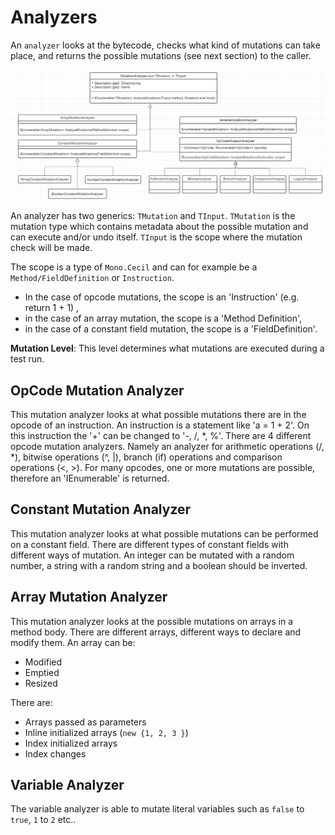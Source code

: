 # Analyzers

An `analyzer` looks at the bytecode, checks what kind of mutations can take place, 
and returns the possible mutations (see next section) to the caller.

![Analyzers](../img/analyzers.PNG)
 
An analyzer has two generics: `TMutation` and `TInput`. 
`TMutation` is the mutation type which contains metadata about the possible mutation and can execute and/or undo itself. 
`TInput` is the scope where the mutation check will be made. 

The scope is a type of `Mono.Cecil` and can for example be a `Method/FieldDefinition` or `Instruction`.

- In the case of opcode mutations, the scope is an 'Instruction' (e.g. return 1 + 1) , 
- in the case of an array mutation, the scope is a 'Method Definition',
- in the case of a constant field mutation, the scope is a 'FieldDefinition'.

**Mutation Level**: This level determines what mutations are executed during a test run.

## OpCode Mutation Analyzer
This mutation analyzer looks at what possible mutations there are in the opcode of an instruction. 
An instruction is a statement like 'a = 1 + 2'. 
On this instruction the '+' can be changed to '-, /, *, %'. 
There are 4 different opcode mutation analyzers. 
Namely an analyzer for arithmetic operations (/, *), bitwise operations (^, |), branch (if) operations and comparison operations (<, >). 
For many opcodes, one or more mutations are possible, therefore an 'IEnumerable<TMutation>' is returned.

## Constant Mutation Analyzer
This mutation analyzer looks at what possible mutations can be performed on a constant field. 
There are different types of constant fields with different ways of mutation. 
An integer can be mutated with a random number, a string with a random string and a boolean should be inverted. 

## Array Mutation Analyzer
This mutation analyzer looks at the possible mutations on arrays in a method body. 
There are different arrays, different ways to declare and modify them. 
An array can be:

- Modified
- Emptied
- Resized

There are:
- Arrays passed as parameters
- Inline initialized arrays (`new {1, 2, 3 }`)
- Index initialized arrays 
- Index changes

## Variable Analyzer
The variable analyzer is able to mutate literal variables such as `false` to `true`, `1` to `2` etc.. 

